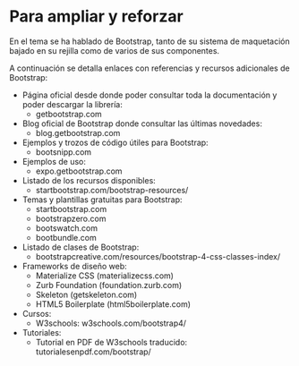 # Para ampliar y reforzar

En el tema se ha hablado de Bootstrap, tanto de su sistema de maquetación bajado en su rejilla como de varios de sus componentes.

A continuación se detalla enlaces con referencias y recursos adicionales de Bootstrap:

-   Página oficial desde donde poder consultar toda la documentación y poder descargar la librería:
    -   getbootstrap.com
-   Blog oficial de Bootstrap donde consultar las últimas novedades:
    -   blog.getbootstrap.com
-   Ejemplos y trozos de código útiles para Bootstrap:
    -   bootsnipp.com
-   Ejemplos de uso:
    -   expo.getbootstrap.com
-   Listado de los recursos disponibles:
    -   startbootstrap.com/bootstrap-resources/
-   Temas y plantillas gratuitas para Bootstrap:
    -   startbootstrap.com
    -   bootstrapzero.com
    -   bootswatch.com
    -   bootbundle.com
-   Listado de clases de Bootstrap:
    -   bootstrapcreative.com/resources/bootstrap-4-css-classes-index/
-   Frameworks de diseño web:
    -   Materialize CSS (materializecss.com)
    -   Zurb Foundation (foundation.zurb.com)
    -   Skeleton (getskeleton.com)
    -   HTML5 Boilerplate (html5boilerplate.com)
-   Cursos:
    -   W3schools: w3schools.com/bootstrap4/
-   Tutoriales:
    -   Tutorial en PDF de W3schools traducido: tutorialesenpdf.com/bootstrap/
